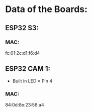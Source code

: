 # Data of the Boards:

## ESP32 S3:
### MAC: 
fc:01:2c:d1:f6:d4


## ESP32 CAM 1:
- Built in LED = Pin 4
### MAC: 
84:0d:8e:23:56:a4
